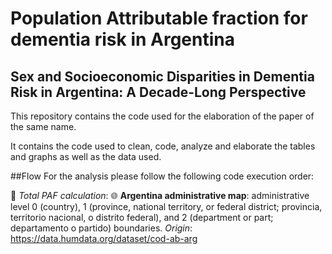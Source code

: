 # Population Attributable fraction for dementia risk in Argentina
## Sex and Socioeconomic Disparities in Dementia Risk in Argentina: A Decade-Long Perspective

This repository contains the code used for the elaboration of the paper of the same name.

It contains the code used to clean, code, analyze and elaborate the tables and graphs as well as the data used.



##Flow
For the analysis please follow the following code execution order:

:closed_book: *Total PAF calculation*: 
:globe_with_meridians: **Argentina administrative map**: administrative level 0 (country), 1 (province, national territory, or federal district; provincia, territorio nacional, o distrito federal), and 2 (department or part; departamento o partido) boundaries. _Origin_: https://data.humdata.org/dataset/cod-ab-arg
